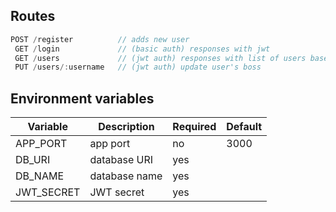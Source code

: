 ## Routes

```js
POST /register          // adds new user
 GET /login             // (basic auth) responses with jwt
 GET /users             // (jwt auth) responses with list of users based on caller role
 PUT /users/:username   // (jwt auth) update user's boss
```

## Environment variables

| Variable   | Description   | Required | Default |
| ---------- | ------------- | -------- | ------- |
| APP_PORT   | app port      | no       | 3000    |
| DB_URI     | database URI  | yes      |         |
| DB_NAME    | database name | yes      |         |
| JWT_SECRET | JWT secret    | yes      |         |
